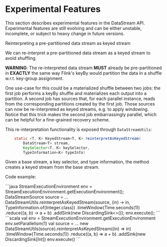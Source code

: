 # Experimental Features

This section describes experimental features in the DataStream API. Experimental features are still evolving and can be either unstable,
incomplete, or subject to heavy change in future versions.

Reinterpreting a pre-partitioned data stream as keyed stream


We can re-interpret a pre-partitioned data stream as a keyed stream to avoid shuffling.

**WARNING**: The re-interpreted data stream **MUST** already be pre-partitioned in **EXACTLY** the same way Flink's keyBy would partition
the data in a shuffle w.r.t. key-group assignment.

One use-case for this could be a materialized shuffle between two jobs: the first job performs a keyBy shuffle and materializes
each output into a partition. A second job has sources that, for each parallel instance, reads from the corresponding partitions
created by the first job. Those sources can now be re-interpreted as keyed streams, e.g. to apply windowing. Notice that this trick
makes the second job embarrassingly parallel, which can be helpful for a fine-grained recovery scheme.

This re-interpretation functionality is exposed through `DataStreamUtils`:

```java
	static <T, K> KeyedStream<T, K> reinterpretAsKeyedStream(
		DataStream<T> stream,
		KeySelector<T, K> keySelector,
		TypeInformation<K> typeInfo)
```

Given a base stream, a key selector, and type information,
the method creates a keyed stream from the base stream.

Code example:

<div class="codetabs" markdown="1">
<div data-lang="java" markdown="1">
```java
        StreamExecutionEnvironment env = StreamExecutionEnvironment.getExecutionEnvironment();
        DataStreamSource<Integer> source = ...
        DataStreamUtils.reinterpretAsKeyedStream(source, (in) -> in, TypeInformation.of(Integer.class))
            .timeWindow(Time.seconds(1))
            .reduce((a, b) -> a + b)
            .addSink(new DiscardingSink<>());
        env.execute();
```
</div>
<div data-lang="scala" markdown="1">
```scala
    val env = StreamExecutionEnvironment.getExecutionEnvironment
    env.setParallelism(1)
    val source = ...
    new DataStreamUtils(source).reinterpretAsKeyedStream((in) => in)
      .timeWindow(Time.seconds(1))
      .reduce((a, b) => a + b)
      .addSink(new DiscardingSink[Int])
    env.execute()
```
